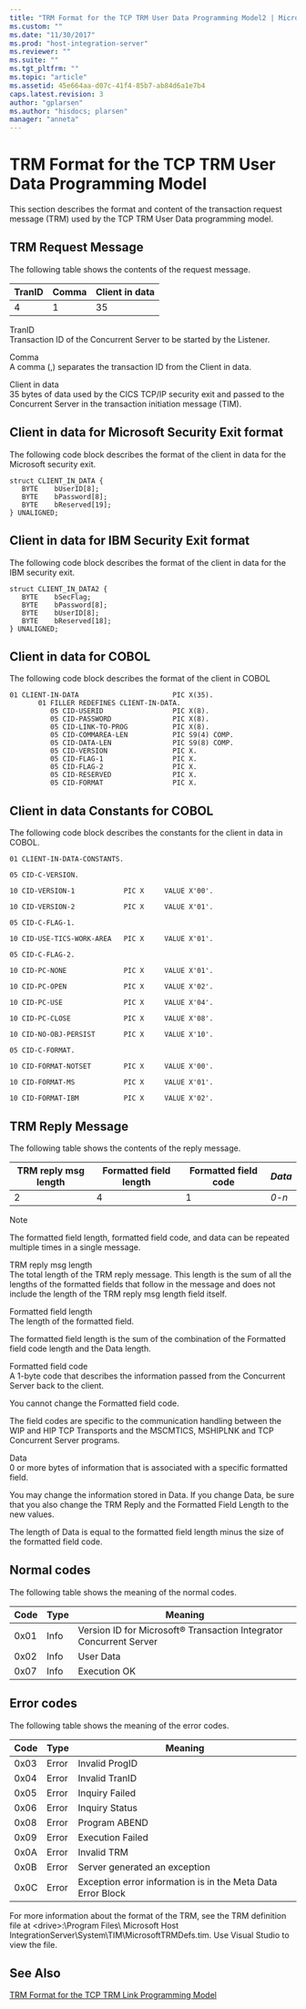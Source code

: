 ```yaml
---
title: "TRM Format for the TCP TRM User Data Programming Model2 | Microsoft Docs"
ms.custom: ""
ms.date: "11/30/2017"
ms.prod: "host-integration-server"
ms.reviewer: ""
ms.suite: ""
ms.tgt_pltfrm: ""
ms.topic: "article"
ms.assetid: 45e664aa-d07c-41f4-85b7-ab84d6a1e7b4
caps.latest.revision: 3
author: "gplarsen"
ms.author: "hisdocs; plarsen"
manager: "anneta"
---
```

# TRM Format for the TCP TRM User Data Programming Model
This section describes the format and content of the transaction request message (TRM) used by the TCP TRM User Data programming model.  
  
## TRM Request Message  
 The following table shows the contents of the request message.  
  
|TranID|Comma|Client in data|  
|------------|-----------|--------------------|  
|4|1|35|  
  
 TranID  
 Transaction ID of the Concurrent Server to be started by the Listener.  
  
 Comma  
 A comma (,) separates the transaction ID from the Client in data.  
  
 Client in data  
 35 bytes of data used by the CICS TCP/IP security exit and passed to the Concurrent Server in the transaction initiation message (TIM).  
  
## Client in data for Microsoft Security Exit format  
 The following code block describes the format of the client in data for the Microsoft security exit.  
  
```  
struct CLIENT_IN_DATA {  
   BYTE    bUserID[8];  
   BYTE    bPassword[8];  
   BYTE    bReserved[19];  
} UNALIGNED;  
```  
  
## Client in data for IBM Security Exit format  
 The following code block describes the format of the client in data for the IBM security exit.  
  
```  
struct CLIENT_IN_DATA2 {  
   BYTE    bSecFlag;  
   BYTE    bPassword[8];  
   BYTE    bUserID[8];  
   BYTE    bReserved[18];  
} UNALIGNED;  
```  
  
## Client in data for COBOL  
 The following code block describes the format of the client in COBOL  
  
```  
01 CLIENT-IN-DATA                       PIC X(35).  
       01 FILLER REDEFINES CLIENT-IN-DATA.  
          05 CID-USERID                 PIC X(8).  
          05 CID-PASSWORD               PIC X(8).  
          05 CID-LINK-TO-PROG           PIC X(8).  
          05 CID-COMMAREA-LEN           PIC S9(4) COMP.  
          05 CID-DATA-LEN               PIC S9(8) COMP.  
          05 CID-VERSION                PIC X.  
          05 CID-FLAG-1                 PIC X.  
          05 CID-FLAG-2                 PIC X.  
          05 CID-RESERVED               PIC X.  
          05 CID-FORMAT                 PIC X.  
```  
  
## Client in data Constants for COBOL  
 The following code block describes the constants for the client in data in COBOL.  
  
 `01 CLIENT-IN-DATA-CONSTANTS.`  
  
 `05 CID-C-VERSION.`  
  
 `10 CID-VERSION-1            PIC X     VALUE X'00'.`  
  
 `10 CID-VERSION-2            PIC X     VALUE X'01'.`  
  
 `05 CID-C-FLAG-1.`  
  
 `10 CID-USE-TICS-WORK-AREA   PIC X     VALUE X'01'.`  
  
 `05 CID-C-FLAG-2.`  
  
 `10 CID-PC-NONE              PIC X     VALUE X'01'.`  
  
 `10 CID-PC-OPEN              PIC X     VALUE X'02'.`  
  
 `10 CID-PC-USE               PIC X     VALUE X'04'.`  
  
 `10 CID-PC-CLOSE             PIC X     VALUE X'08'.`  
  
 `10 CID-NO-OBJ-PERSIST       PIC X     VALUE X'10'.`  
  
 `05 CID-C-FORMAT.`  
  
 `10 CID-FORMAT-NOTSET        PIC X     VALUE X'00'.`  
  
 `10 CID-FORMAT-MS            PIC X     VALUE X'01'.`  
  
 `10 CID-FORMAT-IBM           PIC X     VALUE X'02'.`  
  
## TRM Reply Message  
 The following table shows the contents of the reply message.  
  
|TRM reply msg length|Formatted field length|Formatted field code|*Data*|  
|--------------------------|----------------------------|--------------------------|------------|  
|2|4|1|*0-n*|  
  
> [!NOTE]
>  The formatted field length, formatted field code, and data can be repeated multiple times in a single message.  
  
 TRM reply msg length  
 The total length of the TRM reply message. This length is the sum of all the lengths of the formatted fields that follow in the message and does not include the length of the TRM reply msg length field itself.  
  
 Formatted field length  
 The length of the formatted field.  
  
 The formatted field length is the sum of the combination of the Formatted field code length and the Data length.  
  
 Formatted field code  
 A 1-byte code that describes the information passed from the Concurrent Server back to the client.  
  
 You cannot change the Formatted field code.  
  
 The field codes are specific to the communication handling between the WIP and HIP TCP Transports and the MSCMTICS, MSHIPLNK and TCP Concurrent Server programs.  
  
 Data  
 0 or more bytes of information that is associated with a specific formatted field.  
  
 You may change the information stored in Data. If you change Data, be sure that you also change the TRM Reply and the Formatted Field Length to the new values.  
  
 The length of Data is equal to the formatted field length minus the size of the formatted field code.  
  
## Normal codes  
 The following table shows the meaning of the normal codes.  
  
|Code|Type|Meaning|  
|----------|----------|-------------|  
|0x01|Info|Version ID for Microsoft® Transaction Integrator Concurrent Server|  
|0x02|Info|User Data|  
|0x07|Info|Execution OK|  
  
## Error codes  
 The following table shows the meaning of the error codes.  
  
|Code|Type|Meaning|  
|----------|----------|-------------|  
|0x03|Error|Invalid ProgID|  
|0x04|Error|Invalid TranID|  
|0x05|Error|Inquiry Failed|  
|0x06|Error|Inquiry Status|  
|0x08|Error|Program ABEND|  
|0x09|Error|Execution Failed|  
|0x0A|Error|Invalid TRM|  
|0x0B|Error|Server generated an exception|  
|0x0C|Error|Exception error information is in the Meta Data Error Block|  
  
 For more information about the format of the TRM, see the TRM definition file at \<drive>:\Program Files\ Microsoft Host IntegrationServer\System\TIM\MicrosoftTRMDefs.tim. Use Visual Studio to view the file.  
  
## See Also  
 [TRM Format for the TCP TRM Link Programming Model](../core/trm-format-for-the-tcp-trm-link-programming-model2.md)